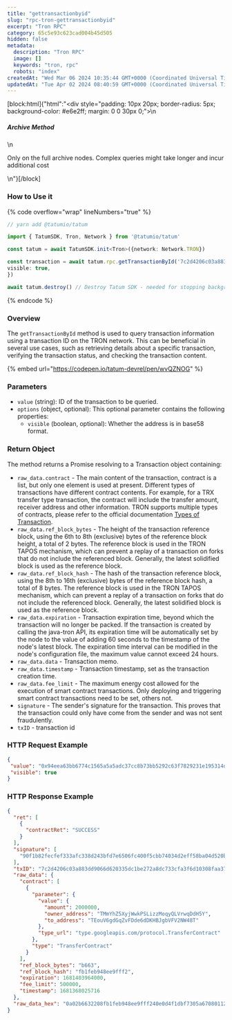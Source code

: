 ```yaml
---
title: "gettransactionbyid"
slug: "rpc-tron-gettransactionbyid"
excerpt: "Tron RPC"
category: 65c5e93c623cad004b45d505
hidden: false
metadata: 
  description: "Tron RPC"
  image: []
  keywords: "tron, rpc"
  robots: "index"
createdAt: "Wed Mar 06 2024 10:35:44 GMT+0000 (Coordinated Universal Time)"
updatedAt: "Tue Apr 02 2024 08:40:59 GMT+0000 (Coordinated Universal Time)"
---
```

[block:html]{"html":"<div style=\"padding: 10px 20px; border-radius: 5px; background-color: #e6e2ff; margin: 0 0 30px 0;\">\n  <h5>Archive Method</h5>\n  <p>Only on the full archive nodes. Complex queries might take longer and incur additional cost</p>\n</div>"}[/block]

### How to Use it

{% code overflow="wrap" lineNumbers="true" %}
```typescript
// yarn add @tatumio/tatum

import { TatumSDK, Tron, Network } from '@tatumio/tatum'

const tatum = await TatumSDK.init<Tron>({network: Network.TRON})

const transaction = await tatum.rpc.getTransactionById('7c2d4206c03a883dd9066d620335dc1be272a8dc733cfa3f6d10308faa37facc', {
visible: true,
})

await tatum.destroy() // Destroy Tatum SDK - needed for stopping background jobs
```
{% endcode %}

### Overview

The `getTransactionById` method is used to query transaction information using a transaction ID on the TRON network. This can be beneficial in several use cases, such as retrieving details about a specific transaction, verifying the transaction status, and checking the transaction content.

{% embed url="https://codepen.io/tatum-devrel/pen/wvQZNOG" %}

### Parameters

* `value` (string): ID of the transaction to be queried.
* `options` (object, optional): This optional parameter contains the following properties:
  * `visible` (boolean, optional): Whether the address is in base58 format.

### Return Object

The method returns a Promise resolving to a Transaction object containing:



* `raw_data.contract` - The main content of the transaction, contract is a list, but only one element is used at present. Different types of transactions have different contract contents. For example, for a TRX transfer type transaction, the contract will include the transfer amount, receiver address and other information. TRON supports multiple types of contracts, please refer to the official documentation [Types of Transaction](https://developers.tron.network/docs/tron-protocol-transaction#types-of-transaction).
* `raw_data.ref_block_bytes` - The height of the transaction reference block, using the 6th to 8th (exclusive) bytes of the reference block height, a total of 2 bytes. The reference block is used in the TRON TAPOS mechanism, which can prevent a replay of a transaction on forks that do not include the referenced block. Generally, the latest solidified block is used as the reference block.
* `raw_data.ref_block_hash` - The hash of the transaction reference block, using the 8th to 16th (exclusive) bytes of the reference block hash, a total of 8 bytes. The reference block is used in the TRON TAPOS mechanism, which can prevent a replay of a transaction on forks that do not include the referenced block. Generally, the latest solidified block is used as the reference block.
* `raw_data.expiration` - Transaction expiration time, beyond which the transaction will no longer be packed. If the transaction is created by calling the java-tron API, its expiration time will be automatically set by the node to the value of adding 60 seconds to the timestamp of the node's latest block. The expiration time interval can be modified in the node's configuration file, the maximum value cannot exceed 24 hours.
* `raw_data.data` - Transaction memo.
* `raw_data.timestamp` - Transaction timestamp, set as the transaction creation time.
* `raw_data.fee_limit` - The maximum energy cost allowed for the execution of smart contract transactions. Only deploying and triggering smart contract transactions need to be set, others not.
* `signature` - The sender's signature for the transaction. This proves that the transaction could only have come from the sender and was not sent fraudulently.
* `txID` - transaction id

### HTTP Request Example

```json
{
 "value": "0x94eea63bb6774c1565a5a5adc37cc8b73bb5292c63f7829231e195314d338b98",
 "visible": true
}
```

### HTTP Response Example

```json
{
  "ret": [
    {
      "contractRet": "SUCCESS"
    }
  ],
  "signature": [
    "90f1b82fecfef333afc338d243bfd7e6506fc400f5cbb74034d2eff58ba04d520b5d12ab34f8dfd4d29e999ca1f86184670df41e0aa6131b38e52289acb6499000"
  ],
  "txID": "7c2d4206c03a883dd9066d620335dc1be272a8dc733cfa3f6d10308faa37facc",
  "raw_data": {
    "contract": [
      {
        "parameter": {
          "value": {
            "amount": 2000000,
            "owner_address": "TMmYhZ5XyjWwkPSLizzMoqyQLVrwqDdH5Y",
            "to_address": "TEouV6gdGqZvFDde6dDKHBJgbVFV2NW48T"
          },
          "type_url": "type.googleapis.com/protocol.TransferContract"
        },
        "type": "TransferContract"
      }
    ],
    "ref_block_bytes": "b663",
    "ref_block_hash": "fb1feb948ee9fff2",
    "expiration": 1681403964000,
    "fee_limit": 500000,
    "timestamp": 1681368025716
  },
  "raw_data_hex": "0a02b6632208fb1feb948ee9fff240e0d4f1dbf7305a67080112630a2d747970652e676f6f676c65617069732e636f6d2f70726f746f636f6c2e5472616e73666572436f6e747261637412320a1541816cf60987aa124eed29db9a057e476861b8d8dc1215413516435fb1e706c51efff614c7e14ce2625f28e51880897a70f494e0caf7309001a0c21e"
}
```

